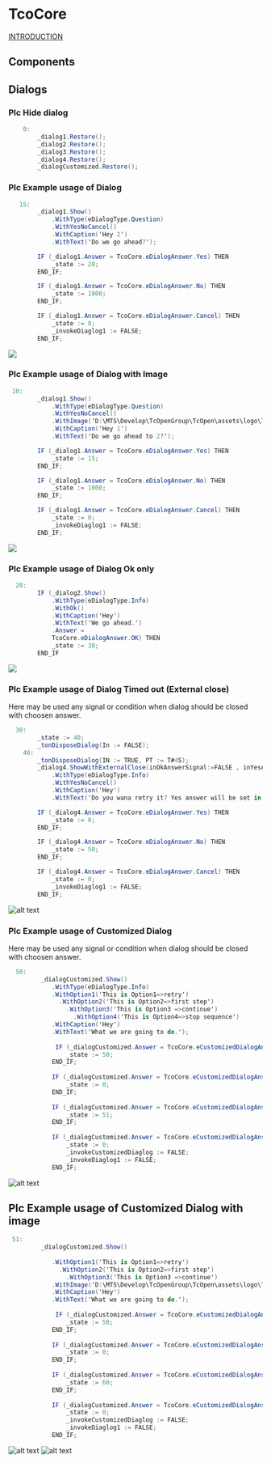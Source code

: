 # TcoCore

[INTRODUCTION](docs/Introduction.md)

## Components


## Dialogs 

### Plc Hide dialog

```csharp		
	0:
		_dialog1.Restore();
		_dialog2.Restore();
		_dialog3.Restore();
		_dialog4.Restore();
		_dialogCustomized.Restore();
```

### Plc Example usage of Dialog

```csharp
   15:
        _dialog1.Show()
            .WithType(eDialogType.Question)
            .WithYesNoCancel()
            .WithCaption('Hey 2')
            .WithText('Do we go ahead?');

        IF (_dialog1.Answer = TcoCore.eDialogAnswer.Yes) THEN
            _state := 20;
        END_IF;

        IF (_dialog1.Answer = TcoCore.eDialogAnswer.No) THEN
            _state := 1000;
        END_IF;

        IF (_dialog1.Answer = TcoCore.eDialogAnswer.Cancel) THEN
            _state := 0;
            _invokeDiaglog1 := FALSE;
        END_IF;
```
![](assets/dialogWithoutPicture.png)

### Plc Example usage of Dialog with Image

```csharp
 10:
        _dialog1.Show()
            .WithType(eDialogType.Question)
            .WithYesNoCancel()
			.WithImage('D:\MTS\Develop\TcOpenGroup\TcOpen\assets\logo\TcOpenLogo.png',500,500)
            .WithCaption('Hey 1')
            .WithText('Do we go ahead to 2?');

        IF (_dialog1.Answer = TcoCore.eDialogAnswer.Yes) THEN
            _state := 15;
        END_IF;

        IF (_dialog1.Answer = TcoCore.eDialogAnswer.No) THEN
            _state := 1000;
        END_IF;

        IF (_dialog1.Answer = TcoCore.eDialogAnswer.Cancel) THEN
            _state := 0;
            _invokeDiaglog1 := FALSE;
        END_IF;
```
![](assets/dialogWithPicture.png)

### Plc Example usage of Dialog Ok only

```csharp
  20:
        IF (_dialog2.Show()
            .WithType(eDialogType.Info)
            .WithOk()
            .WithCaption('Hey')
            .WithText('We go ahead.')
            .Answer =
            TcoCore.eDialogAnswer.OK) THEN
            _state := 30;
        END_IF
```
![](assets/dialogOk.png)

### Plc Example usage of Dialog Timed out (External close)

Here may be used any signal or condition when dialog should be closed with choosen answer.

```csharp
  30:
        _state := 40;
        _tonDisposeDialog(In := FALSE);
    40:
        _tonDisposeDialog(IN := TRUE, PT := T#4S);
		_dialog4.ShowWithExternalClose(inOkAnswerSignal:=FALSE , inYesAnswerSignal:= _tonDisposeDialog.Q, inNoAnswerSignal:= FALSE, inCancelAnswerSignal:= FALSE)
		    .WithType(eDialogType.Info)
            .WithYesNoCancel()
            .WithCaption('Hey')
            .WithText('Do you wana retry it? Yes answer will be set in 4 sec?');

        IF (_dialog4.Answer = TcoCore.eDialogAnswer.Yes) THEN
            _state := 0;
        END_IF;

        IF (_dialog4.Answer = TcoCore.eDialogAnswer.No) THEN
            _state := 50;
        END_IF;

        IF (_dialog4.Answer = TcoCore.eDialogAnswer.Cancel) THEN
            _state := 0;
            _invokeDiaglog1 := FALSE;
        END_IF;
```
![alt text](assets/dialogTimedOut.png)

### Plc Example usage of Customized Dialog

Here may be used any signal or condition when dialog should be closed with choosen answer.

```csharp
  50:
         _dialogCustomized.Show()
            .WithType(eDialogType.Info)
            .WithOption1('This is Option1=>retry')
			  .WithOption2('This is Option2=>first step')
			    .WithOption3('This is Option3 =>continue')
				  .WithOption4('This is Option4=>stop sequence')
            .WithCaption('Hey')
            .WithText('What we are going to do.');
            
			 IF (_dialogCustomized.Answer = TcoCore.eCustomizedDialogAnswer.Option1) THEN
				_state := 50;
			END_IF;
	
			IF (_dialogCustomized.Answer = TcoCore.eCustomizedDialogAnswer.Option2) THEN
				_state := 0;
			END_IF;
	
			IF (_dialogCustomized.Answer = TcoCore.eCustomizedDialogAnswer.Option3) THEN
				_state := 51;
			END_IF;
	
			IF (_dialogCustomized.Answer = TcoCore.eCustomizedDialogAnswer.Option4) THEN
				_state := 0;
				_invokeCustomizedDiaglog := FALSE;
				_invokeDiaglog1 := FALSE;
			END_IF;
```

![alt text](assets/customizedDialog4Option.png)
## Plc Example usage of Customized Dialog with image

```csharp
 51:
         _dialogCustomized.Show()
            
            .WithOption1('This is Option1=>retry')
			  .WithOption2('This is Option2=>first step')
			    .WithOption3('This is Option3 =>continue')
			.WithImage('D:\MTS\Develop\TcOpenGroup\TcOpen\assets\logo\TcOpenWide.png',500,500)
            .WithCaption('Hey')
            .WithText('What we are going to do.');
            
			 IF (_dialogCustomized.Answer = TcoCore.eCustomizedDialogAnswer.Option1) THEN
				_state := 50;
			END_IF;
	
			IF (_dialogCustomized.Answer = TcoCore.eCustomizedDialogAnswer.Option2) THEN
				_state := 0;
			END_IF;
	
			IF (_dialogCustomized.Answer = TcoCore.eCustomizedDialogAnswer.Option3) THEN
				_state := 60;
			END_IF;
	
			IF (_dialogCustomized.Answer = TcoCore.eCustomizedDialogAnswer.Option4) THEN
				_state := 0;
				_invokeCustomizedDiaglog := FALSE;
				_invokeDiaglog1 := FALSE;
			END_IF;
```

![alt text](assets/customizedDialog3OptionsWithImage.png)
![alt text](assets/customizedDialog3OptionsWithZoomedImage.png)